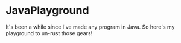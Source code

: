 # JavaPlayground

It's been a while since I've made any program in Java. So here's my playground to un-rust those gears!
